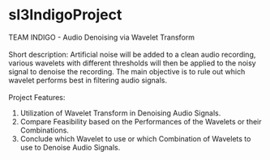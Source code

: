 # sl3IndigoProject
TEAM INDIGO - Audio Denoising via Wavelet Transform <br><br>
Short description: Artificial noise will be added to a clean audio recording, various wavelets with different thresholds will then be applied to the noisy signal to denoise the recording. The main objective is to rule out which wavelet performs best in filtering audio signals. <br><br>
Project Features:<br> 
1) Utilization of Wavelet Transform in Denoising Audio Signals.<br>
2) Compare Feasibility based on the Performances of the Wavelets or their Combinations.<br>
3) Conclude which Wavelet to use or which Combination of Wavelets to use to Denoise Audio Signals.
